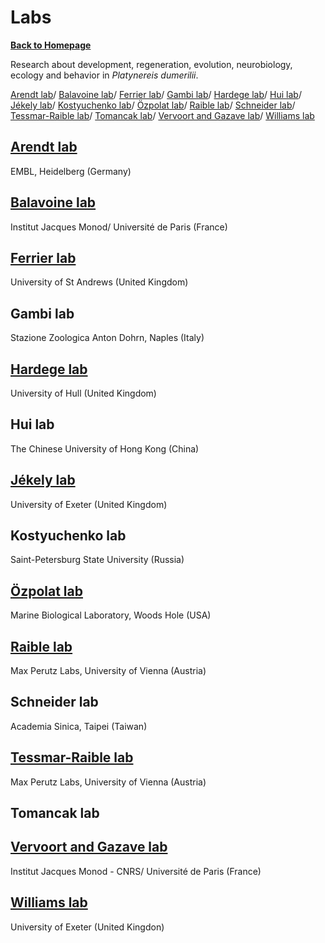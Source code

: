 # Labs
[**Back to Homepage**](index.md)

Research about development, regeneration, evolution, neurobiology, ecology and behavior in *Platynereis dumerilii*.

[Arendt lab](#arendt-lab)/ [Balavoine lab](#balavoine-lab)/ [Ferrier lab](#ferrier-lab)/ [Gambi lab](#gambi-lab)/ [Hardege lab](#hardege-lab)/ [Hui lab](#hui-lab)/ [Jékely lab](#jékely-lab)/ [Kostyuchenko lab](#kostyuchenko-lab)/ [Özpolat lab](#özpolat-lab)/ [Raible lab](#raible-lab)/ [Schneider lab](#schneider-lab)/ [Tessmar-Raible lab](#tessmar-raible-lab)/ [Tomancak lab](#tomancak-lab)/ [Vervoort and Gazave lab](#vervoort-and-gazave-lab)/ [Williams lab](#williams-lab)


## [Arendt lab](https://www.embl.de/research/units/dev_biology/arendt/)
EMBL, Heidelberg (Germany)

## [Balavoine lab](https://www.ijm.fr/en/103/research-groups/metazoaires.htm)
Institut Jacques Monod/ Université de Paris (France)

## [Ferrier lab](https://risweb.st-andrews.ac.uk/portal/en/persons/david-ellard-keith-ferrier(9d113045-bca1-49ef-8315-05b2d8425d14).html)
University of St Andrews (United Kingdom)

## Gambi lab
Stazione Zoologica Anton Dohrn, Naples (Italy)

## [Hardege lab](https://www.hull.ac.uk/staff-directory/jorg-hardege)
University of Hull (United Kingdom)

## Hui lab
The Chinese University of Hong Kong (China)

## [Jékely lab](https://biosciences.exeter.ac.uk/staff/profile/index.php?web_id=Gaspar_Jekely)
University of Exeter (United Kingdom)

## Kostyuchenko lab
Saint-Petersburg State University (Russia)

## [Özpolat lab](https://www.mbl.edu/bell/current-faculty/duygu-ozpolat/)
Marine Biological Laboratory, Woods Hole (USA)

## [Raible lab](https://www.maxperutzlabs.ac.at/research/research-groups/raible)
Max Perutz Labs, University of Vienna (Austria)

## Schneider lab
Academia Sinica, Taipei (Taiwan)

## [Tessmar-Raible lab](https://www.maxperutzlabs.ac.at/research/research-groups/tessmar)
Max Perutz Labs, University of Vienna (Austria)

## Tomancak lab

## [Vervoort and Gazave lab](https://www.ijm.fr/en/895/research-groups/stem-cells-development-and-evolution.htm)
Institut Jacques Monod - CNRS/ Université de Paris (France)

## [Williams lab](https://biosciences.exeter.ac.uk/staff/profile/index.php?web_id=Elizabeth_Williams)
University of Exeter (United Kingdon)

